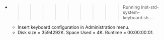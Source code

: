 * >>>>>>>>> Running inst-std-system-keyboard.sh ...
  * Insert keyboard configuration in Administration menu.
  * Disk size = 3594292K. Space Used = 4K. Runtime = 00:00:00:01.

